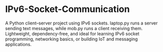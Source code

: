 # IPv6-Socket-Communication
A Python client–server project using IPv6 sockets. laptop.py runs a server sending text messages, while mob.py runs a client receiving them. Lightweight, dependency-free, and ideal for learning IPv6 socket programming, networking basics, or building IoT and messaging applications.
